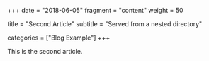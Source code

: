 +++
date = "2018-06-05"
fragment = "content"
weight = 50

title = "Second Article"
subtitle = "Served from a nested directory"

categories = ["Blog Example"]
+++

This is the second article.
